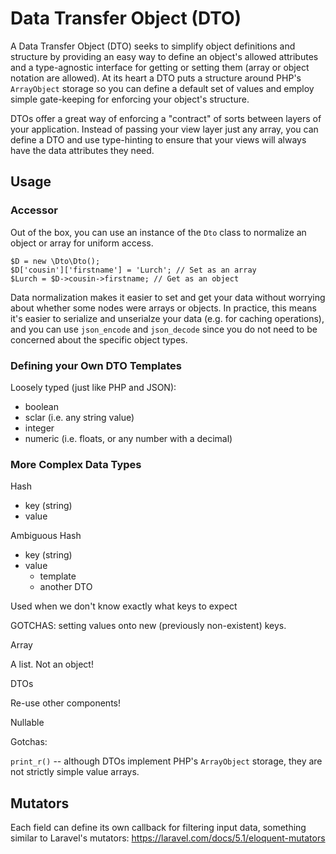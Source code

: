 # Data Transfer Object (DTO)

A Data Transfer Object (DTO) seeks to simplify object definitions and structure by providing an easy way to define an object's allowed attributes and a type-agnostic interface for getting or setting them (array or object notation are allowed).  At its heart a DTO puts a structure around PHP's `ArrayObject` storage so you can define a default set of values and employ simple gate-keeping for enforcing your object's structure.

DTOs offer a great way of enforcing a "contract" of sorts between layers of your application.  Instead of passing your view layer just any array, you can define a DTO and use type-hinting to ensure that your views will always have the data attributes they need. 

## Usage

### Accessor

Out of the box, you can use an instance of the `Dto` class to normalize an object or array for uniform access. 

```
$D = new \Dto\Dto();
$D['cousin']['firstname'] = 'Lurch'; // Set as an array
$Lurch = $D->cousin->firstname; // Get as an object
```

Data normalization makes it easier to set and get your data without worrying about whether some nodes were arrays or objects.  In practice, this means it's easier to serialize and unserialze your data (e.g. for caching operations), and you can use `json_encode` and `json_decode` since you do not need to be concerned about the specific object types.
 
### Defining your Own DTO Templates
 
Loosely typed (just like PHP and JSON):
 
- boolean
- sclar (i.e. any string value)
- integer
- numeric (i.e. floats, or any number with a decimal)
 
 
### More Complex Data Types
 
Hash
- key (string)
- value
 
Ambiguous Hash
 
- key (string)
- value
    - template
    - another DTO
    
 Used when we don't know exactly what keys to expect
 
 GOTCHAS: setting values onto new (previously non-existent) keys.
 
 Array
 
 A list.  Not an object!
 
 DTOs
 
 Re-use other components!
 
 Nullable
 
 
 Gotchas:
 
 `print_r()` -- although DTOs implement PHP's `ArrayObject` storage, they are not strictly simple value arrays. 
 
 
 ## Mutators
 
 Each field can define its own callback for filtering input data, something similar to Laravel's mutators: https://laravel.com/docs/5.1/eloquent-mutators